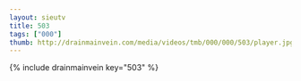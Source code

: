 ```yaml
--- 
layout: sieutv
title: 503
tags: ["000"]
thumb: http://drainmainvein.com/media/videos/tmb/000/000/503/player.jpg
---
```

{% include drainmainvein key="503" %} 
